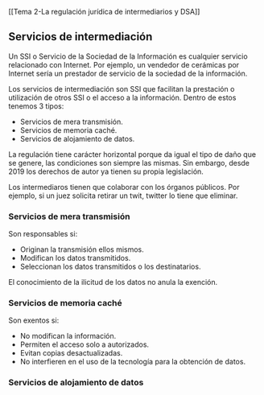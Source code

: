 [[Tema 2-La regulación jurídica de intermediarios y DSA]]

## Servicios de intermediación
Un SSI o Servicio de la Sociedad de la Información es cualquier servicio relacionado con Internet. Por ejemplo, un vendedor de cerámicas por Internet sería un prestador de servicio de la sociedad de la información.

Los servicios de intermediación son SSI que facilitan la prestación o utilización de otros SSI o el acceso a la información. Dentro de estos tenemos 3 tipos:
+ Servicios de mera transmisión.
+ Servicios de memoria caché.
+ Servicios de alojamiento de datos.

La regulación tiene carácter horizontal porque da igual el tipo de daño que se genere, las condiciones son siempre las mismas. Sin embargo, desde 2019 los derechos de autor ya tienen su propia legislación.

Los intermediaros tienen que colaborar con los órganos públicos. Por ejemplo, si un juez solicita retirar un twit, twitter lo tiene que eliminar.

### Servicios de mera transmisión
Son responsables si:
+ Originan la transmisión ellos mismos.
+ Modifican los datos transmitidos.
+ Seleccionan los datos transmitidos o los destinatarios.

El conocimiento de la ilicitud de los datos no anula la exención.

### Servicios de memoria caché
Son exentos si:
+ No modifican la información.
+ Permiten el acceso solo a autorizados.
+ Evitan copias desactualizadas.
+ No interfieren en el uso de la tecnología para la obtención de datos.

### Servicios de alojamiento de datos